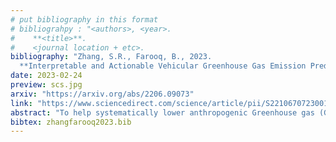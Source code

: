 ```yaml
---
# put bibliography in this format
# bibliograhpy : "<authors>, <year>.
#    **<title>**.
#    <journal location + etc>.
bibliography: "Zhang, S.R., Farooq, B., 2023.
  **Interpretable and Actionable Vehicular Greenhouse Gas Emission Prediction at Road link-level**. Journal of Sustainable Cities and Society." # surround Title with **<title>**
date: 2023-02-24
preview: scs.jpg
arxiv: "https://arxiv.org/abs/2206.09073"
link: "https://www.sciencedirect.com/science/article/pii/S221067072300104X"
abstract: "To help systematically lower anthropogenic Greenhouse gas (GHG) emissions, accurate and precise GHG emission prediction models have become a key focus of the climate research. The appeal is that the predictive models will inform policymakers, and hopefully, in turn, they will bring about systematic changes. Since the transportation sector is constantly among the top GHG emission contributors, especially in populated urban areas, substantial effort has been going into building more accurate and informative GHG prediction models to help create more sustainable urban environments. In this work, we seek to establish a predictive framework of GHG emissions at the urban road segment or link level of transportation networks. The key theme of the framework centers around model interpretability and actionability for high-level decision-makers using econometric Discrete Choice Modelling (DCM). We illustrate that DCM is capable of predicting link-level GHG emission levels on urban road networks in a parsimonious and effective manner. Our results show up to 85.4% prediction accuracy in the DCM models' performances. We also argue that since the goal of most GHG emission prediction models focuses on involving high-level decision-makers to make changes and curb emissions, the DCM-based GHG emission prediction framework is the most suitable framework."
bibtex: zhangfarooq2023.bib
---
```

